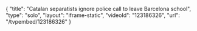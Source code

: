 {
    "title": "Catalan separatists ignore police call to leave Barcelona school",
    "type": "solo",
    "layout": "iframe-static",
    "videoId": "123186326",
    "url": "\/tvpembed\/123186326"
}